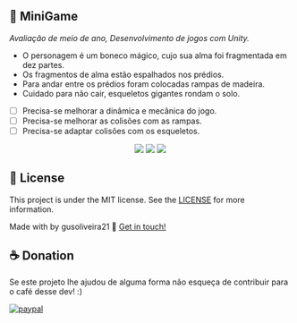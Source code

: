 ## 👾 MiniGame
<i>Avaliação de meio de ano, Desenvolvimento de jogos com Unity.</i>
<ul>
 <li>O personagem é um boneco mágico, cujo sua alma foi fragmentada em dez partes.</li>
 <li>Os fragmentos de alma estão espalhados nos prédios.</li>
 <li>Para andar entre os prédios foram colocadas rampas de madeira.</li>
 <li>Cuidado para não cair, esqueletos gigantes rondam o solo.</li>
</ul>

- [ ] Precisa-se melhorar a dinâmica e mecânica do jogo. <br>
- [ ] Precisa-se melhorar as colisões com as rampas.<br>
- [ ] Precisa-se adaptar colisões com os esqueletos.<br>

<p align="center">
<img src='https://user-images.githubusercontent.com/42920754/81053568-cfd01700-8eb4-11ea-8585-aa7aea616a5a.PNG'>
<img src='https://user-images.githubusercontent.com/42920754/81053580-d3fc3480-8eb4-11ea-9a2b-098ef323459a.PNG'>
<img src='https://user-images.githubusercontent.com/42920754/81053579-d3fc3480-8eb4-11ea-82b7-d4ddaaa7d7eb.PNG'>
<p/>

## :memo: License

This project is under the MIT license. See the [LICENSE](https://github.com/gusoliveira21/Game-Unity/blob/master/LICENSE) for more information.

Made with by gusoliveira21 :wave: [Get in touch!](https://www.linkedin.com/in/gustavo-dami%C3%A3o-magina-de-oliveira-492b0015b/)



## ☕ Donation

Se este projeto lhe ajudou de alguma forma não esqueça de contribuir para o café desse dev! :)

[![paypal](https://www.paypalobjects.com/en_US/i/btn/btn_donateCC_LG.gif)](https://www.paypal.com/cgi-bin/webscr?cmd=_s-xclick&hosted_button_id=P87GHQLSDSJU2&source=url)
